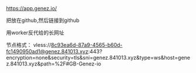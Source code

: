 https://app.genez.io/

把放在github,然后链接到github

用worker反代给的长网址

节点格式： vless://8c93ea6d-87a9-4565-b60d-fc1490950ad1@genez.841013.xyz:443?encryption=none&security=tls&sni=genez.841013.xyz&type=ws&host=genez.841013.xyz&path=%2F#GB-Genez-io
